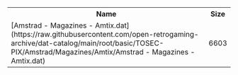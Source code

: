 <table>
<tr><th>Name</th><th>Size</th></tr>
<tr><td>
[Amstrad - Magazines - Amtix.dat](https://raw.githubusercontent.com/open-retrogaming-archive/dat-catalog/main/root/basic/TOSEC-PIX/Amstrad/Magazines/Amtix/Amstrad - Magazines - Amtix.dat)
</td><td>6603</td></tr>
</table>
